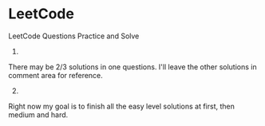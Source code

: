 # LeetCode
LeetCode Questions Practice and Solve

1. 
There may be 2/3 solutions in one questions.
I'll leave the other solutions in comment area for reference.

2.
Right now my goal is to finish all the easy level solutions at first,
then medium and hard.
